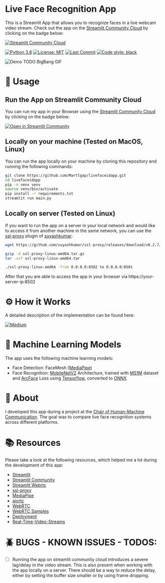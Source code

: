 # Live Face Recognition App
This is a Streamlit App that allows you to recognize faces in a live webcam video stream. Check out the app on the [Streamlit Community Cloud](https://share.streamlit.io/jrieke/identity-streamlit/main/app.py) by clicking on the badge below:

[![Streamlit Community Cloud](https://static.streamlit.io/badges/streamlit_badge_black_white.svg)](https://share.streamlit.io/jrieke/identity-streamlit/main/app.py)

[![Python 3.8](https://img.shields.io/badge/python-3.8-blue.svg)](https://www.python.org/downloads/release/python-380/)
[![License: MIT](https://img.shields.io/badge/License-MIT-yellow.svg)](https://opensource.org/licenses/MIT)
[![Last Commit](https://img.shields.io/github/last-commit/martlgap/livefaceidapp)](https://img.shields.io/github/last-commit/martlgap/livefaceidapp)
[![Code style: black](https://img.shields.io/badge/code%20style-black-000000.svg)](https://github.com/psf/black)

![Demo](demo.gif) TODO BigBang GIF


# 🚀 Usage
## Run the App on Streamlit Community Cloud
You can run my app in your Browser using the [Streamlit Community Cloud](https://streamlit.io/cloud) by clicking on the badge below:

[![Open in Streamlit Community](https://static.streamlit.io/badges/streamlit_badge_black_white.svg)](https://share.streamlit.io/jrieke/identity-streamlit/main/app.py)


## Locally on your machine (Tested on MacOS, Linux)
You can run the app locally on your machine by cloning this repository and running the following commands:

```bash
git clone https://github.com/Martlgap/livefaceidapp.git
cd livefaceidapp
pip -m venv venv
source venv/bin/activate
pip install -r requirements.txt
streamlit run main.py
```


## Locally on server (Tested on Linux)
If you want to run the app on a server in your local network and would like to access it from another machine in the same network, you can use the [ssl-proxy](https://github.com/suyashkumar/ssl-proxy) plugin of [suyashkumar](https://github.com/suyashkumar):

```bash
wget https://github.com/suyashkumar/ssl-proxy/releases/download/v0.2.7/ssl-proxy-linux-amd64.tar.gz

gzip -d ssl-proxy-linux-amd64.tar.gz
tar -xvf ssl-proxy-linux-amd64.tar

./ssl-proxy-linux-amd64 -from 0.0.0.0:8502 to 0.0.0.0:8501
```
After that you are able to access the app in your browser via https://your-server-ip:8502


# ⚙️ How it Works
A detailed description of the implementation can be found here: 

[![Medium](https://img.shields.io/badge/Medium-12100E?style=for-the-badge&logo=medium&logoColor=white)]((https://medium.com/p/529fc686b475/edit))


# 🧠 Machine Learning Models
The app uses the following machine learning models:
- Face Detection: FaceMesh ([MediaPipe](https://google.github.io/mediapipe/solutions/face_mesh.html))
- Face Recognition: [MobileNetV2](https://arxiv.org/abs/1801.04381) Architecture, trained with [MS1M](https://arxiv.org/abs/1607.08221) dataset and [ArcFace](https://arxiv.org/abs/1801.07698) Loss using [Tensorflow](https://tensorflow.org), converted to [ONNX](https://onnxruntime.ai)


# 📖 About
I developed this app during a project at the [Chair of Human-Machine Communication](https://www.ce.cit.tum.de/en/mmk/home/). The goal was to compare live face recognition systems across different platforms. 


# 📚 Resources
Please take a look at the following resources, which helped me a lot during the development of this app:
- [Streamlit](https://streamlit.io/)
- [Streamlit Community](https://discuss.streamlit.io/)
- [Streamlit Webrtc](https://github.com/whitphx/streamlit-webrtc)
- [ssl-proxy](https://github.com/suyashkumar/ssl-proxy)
- [MediaPipe](https://mediapipe-studio.webapps.google.com/home)
- [aiortc](https://github.com/aiortc/aiortc)
- [WebRTC](https://webrtc.org/)
- [WebRTC Samples](https://webrtc.github.io/samples/)
- [Deployment](https://www.artefact.com/blog/how-to-deploy-and-secure-your-streamlit-app-on-gcp/)
- [Real-Time-Video-Streams](https://betterprogramming.pub/real-time-video-streams-with-streamlit-webrtc-bd38d15f2ef3)


# 🪲 BUGS - KNOWN ISSUES - TODOS:
- [ ] Running the app on streamlit community cloud introduces a severe lag/delay in the video stream. This is also present when working with the app locally on a server. There should be a way to reduce the delay, either by setting the buffer size smaller or by using frame dropping.
